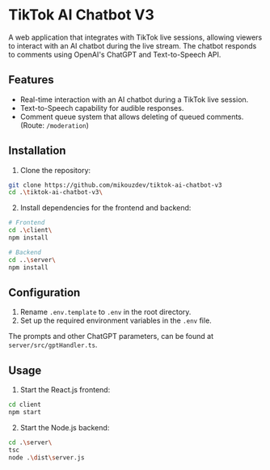 <div align="center>
<img src="https://github.com/mikouzdev/tiktok-ai-chatbot-v3/blob/main/header.png" alt="Header Image" width="600" />
</div>

# TikTok AI Chatbot V3

A web application that integrates with TikTok live sessions, allowing viewers to interact with an AI chatbot during the live stream. The chatbot responds to comments using OpenAI's ChatGPT and Text-to-Speech API.

## Features

- Real-time interaction with an AI chatbot during a TikTok live session.
- Text-to-Speech capability for audible responses.
- Comment queue system that allows deleting of queued comments. (Route: `/moderation`)

## Installation

1. Clone the repository:

```bash
git clone https://github.com/mikouzdev/tiktok-ai-chatbot-v3
cd .\tiktok-ai-chatbot-v3\
```

2. Install dependencies for the frontend and backend:

```bash
# Frontend
cd .\client\
npm install

# Backend
cd ..\server\
npm install
```

## Configuration

1. Rename `.env.template` to `.env` in the root directory.
2. Set up the required environment variables in the `.env` file.

The prompts and other ChatGPT parameters, can be found at `server/src/gptHandler.ts`.

## Usage

1. Start the React.js frontend:

```bash
cd client
npm start
```

2. Start the Node.js backend:

```bash
cd .\server\
tsc
node .\dist\server.js
```
